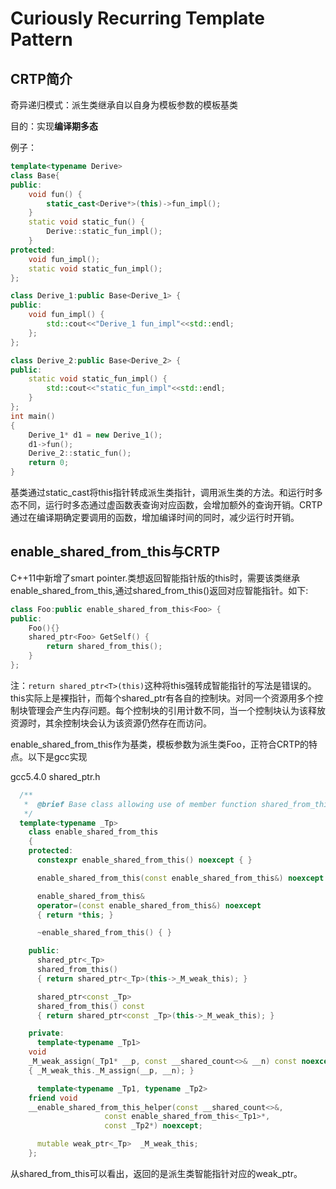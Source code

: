 # Curiously Recurring Template Pattern

## CRTP简介

奇异递归模式：派生类继承自以自身为模板参数的模板基类

目的：实现**编译期多态**

例子：
```c++
template<typename Derive>
class Base{
public:
	void fun() {
		static_cast<Derive*>(this)->fun_impl();
	}
	static void static_fun() {
		Derive::static_fun_impl();	
	}
protected:
	void fun_impl();
	static void static_fun_impl();
};

class Derive_1:public Base<Derive_1> {
public:
	void fun_impl() {
		std::cout<<"Derive_1 fun_impl"<<std::endl;
	};
};

class Derive_2:public Base<Derive_2> {
public:
	static void static_fun_impl() {
		std::cout<<"static_fun_impl"<<std::endl;
	}
};
int main()
{
	Derive_1* d1 = new Derive_1();
	d1->fun();
	Derive_2::static_fun();
	return 0;
}
```

基类通过static_cast将this指针转成派生类指针，调用派生类的方法。和运行时多态不同，运行时多态通过虚函数表查询对应函数，会增加额外的查询开销。CRTP通过在编译期确定要调用的函数，增加编译时间的同时，减少运行时开销。

## enable_shared_from_this与CRTP

C++11中新增了smart pointer.类想返回智能指针版的this时，需要该类继承enable_shared_from_this,通过shared_from_this()返回对应智能指针。如下:

```c++
class Foo:public enable_shared_from_this<Foo> {
public:
	Foo(){}
	shared_ptr<Foo> GetSelf() {
		return shared_from_this();
	}
};
```

注：`return shared_ptr<T>(this)`这种将this强转成智能指针的写法是错误的。this实际上是裸指针，而每个shared_ptr有各自的控制块。对同一个资源用多个控制块管理会产生内存问题。每个控制块的引用计数不同，当一个控制块认为该释放资源时，其余控制块会认为该资源仍然存在而访问。

enable_shared_from_this作为基类，模板参数为派生类Foo，正符合CRTP的特点。以下是gcc实现

gcc5.4.0 shared_ptr.h
```c++
  /**
   *  @brief Base class allowing use of member function shared_from_this.
   */
  template<typename _Tp>
    class enable_shared_from_this
    {
    protected:
      constexpr enable_shared_from_this() noexcept { }

      enable_shared_from_this(const enable_shared_from_this&) noexcept { }

      enable_shared_from_this&
      operator=(const enable_shared_from_this&) noexcept
      { return *this; }

      ~enable_shared_from_this() { }

    public:
      shared_ptr<_Tp>
      shared_from_this()
      { return shared_ptr<_Tp>(this->_M_weak_this); }

      shared_ptr<const _Tp>
      shared_from_this() const
      { return shared_ptr<const _Tp>(this->_M_weak_this); }

    private:
      template<typename _Tp1>
	void
	_M_weak_assign(_Tp1* __p, const __shared_count<>& __n) const noexcept
	{ _M_weak_this._M_assign(__p, __n); }

      template<typename _Tp1, typename _Tp2>
	friend void
	__enable_shared_from_this_helper(const __shared_count<>&,
					 const enable_shared_from_this<_Tp1>*,
					 const _Tp2*) noexcept;

      mutable weak_ptr<_Tp>  _M_weak_this;
    };
```

从shared_from_this可以看出，返回的是派生类智能指针对应的weak_ptr。